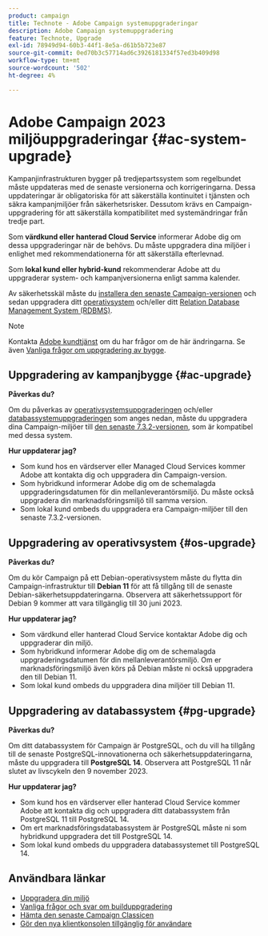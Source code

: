 ```yaml
---
product: campaign
title: Technote - Adobe Campaign systemuppgraderingar
description: Adobe Campaign systemuppgradering
feature: Technote, Upgrade
exl-id: 78949d94-60b3-44f1-8e5a-d61b5b723e87
source-git-commit: 0ed70b3c57714ad6c3926181334f57ed3b409d98
workflow-type: tm+mt
source-wordcount: '502'
ht-degree: 4%

---
```


# Adobe Campaign 2023 miljöuppgraderingar {#ac-system-upgrade}

Kampanjinfrastrukturen bygger på tredjepartssystem som regelbundet måste uppdateras med de senaste versionerna och korrigeringarna. Dessa uppdateringar är obligatoriska för att säkerställa kontinuitet i tjänsten och säkra kampanjmiljöer från säkerhetsrisker. Dessutom krävs en Campaign-uppgradering för att säkerställa kompatibilitet med systemändringar från tredje part.

Som **värdkund eller hanterad Cloud Service** informerar Adobe dig om dessa uppgraderingar när de behövs. Du måste uppgradera dina miljöer i enlighet med rekommendationerna för att säkerställa efterlevnad.

Som **lokal kund eller hybrid-kund** rekommenderar Adobe att du uppgraderar system- och kampanjversionerna enligt samma kalender.

Av säkerhetsskäl måste du [installera den senaste Campaign-versionen](#ac-upgrade) och sedan uppgradera ditt [operativsystem](#os-upgrade) och/eller ditt [Relation Database Management System (RDBMS)](#pg-upgrade).

>[!NOTE]
>
>Kontakta [Adobe kundtjänst](https://helpx.adobe.com/se/enterprise/admin-guide.html/enterprise/using/support-for-experience-cloud.ug.html) om du har frågor om de här ändringarna. Se även [Vanliga frågor om uppgradering av bygge](../../platform/using/faq-build-upgrade.md).
>

## Uppgradering av kampanjbygge {#ac-upgrade}

**Påverkas du?**

Om du påverkas av [operativsystemsuppgraderingen](#os-upgrade) och/eller [databassystemuppgraderingen](#pg-upgrade) som anges nedan, måste du uppgradera dina Campaign-miljöer till [den senaste 7.3.2-versionen](../../rn/using/latest-release.md#release-7-3-2), som är kompatibel med dessa system.

**Hur uppdaterar jag?**

* Som kund hos en värdserver eller Managed Cloud Services kommer Adobe att kontakta dig och uppgradera din Campaign-version.
* Som hybridkund informerar Adobe dig om de schemalagda uppgraderingsdatumen för din mellanleverantörsmiljö. Du måste också uppgradera din marknadsföringsmiljö till samma version.
* Som lokal kund ombeds du uppgradera era Campaign-miljöer till den senaste 7.3.2-versionen.


## Uppgradering av operativsystem {#os-upgrade}

**Påverkas du?**

Om du kör Campaign på ett Debian-operativsystem måste du flytta din Campaign-infrastruktur till **Debian 11** för att få tillgång till de senaste Debian-säkerhetsuppdateringarna. Observera att säkerhetssupport för Debian 9 kommer att vara tillgänglig till 30 juni 2023.

**Hur uppdaterar jag?**

* Som värdkund eller hanterad Cloud Service kontaktar Adobe dig och uppgraderar din miljö.
* Som hybridkund informerar Adobe dig om de schemalagda uppgraderingsdatumen för din mellanleverantörsmiljö. Om er marknadsföringsmiljö även körs på Debian måste ni också uppgradera den till Debian 11.
* Som lokal kund ombeds du uppgradera dina miljöer till Debian 11.

## Uppgradering av databassystem {#pg-upgrade}

**Påverkas du?**

Om ditt databassystem för Campaign är PostgreSQL, och du vill ha tillgång till de senaste PostgreSQL-innovationerna och säkerhetsuppdateringarna, måste du uppgradera till **PostgreSQL 14**. Observera att PostgreSQL 11 når slutet av livscykeln den 9 november 2023.

**Hur uppdaterar jag?**

* Som kund hos en värdserver eller hanterad Cloud Service kommer Adobe att kontakta dig och uppgradera ditt databassystem från PostgreSQL 11 till PostgreSQL 14.
* Om ert marknadsföringsdatabassystem är PostgreSQL måste ni som hybridkund uppgradera det till PostgreSQL 14.
* Som lokal kund ombeds du uppgradera databassystemet till PostgreSQL 14.


## Användbara länkar

* [Uppgradera din miljö](../../production/using/build-upgrade.md)
* [Vanliga frågor och svar om builduppgradering](../../platform/using/faq-build-upgrade.md)
* [Hämta den senaste Campaign Classicen](https://experience.adobe.com/#/downloads/content/software-distribution/en/campaign.html)
* [Gör den nya klientkonsolen tillgänglig för användare](../../installation/using/client-console-availability-for-windows.md)
